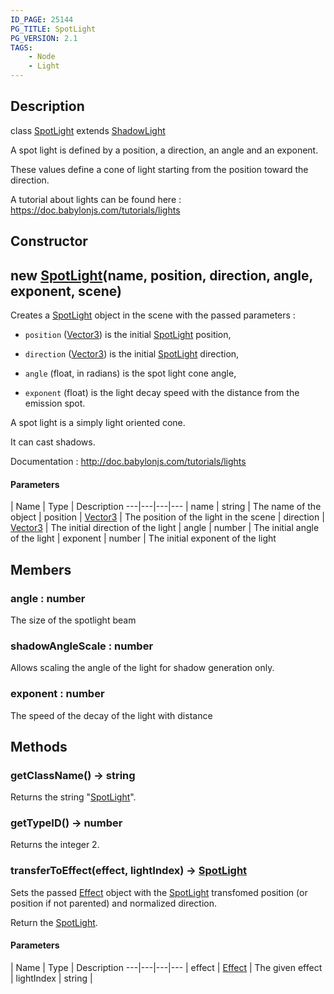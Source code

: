 ```yaml
---
ID_PAGE: 25144
PG_TITLE: SpotLight
PG_VERSION: 2.1
TAGS:
    - Node
    - Light
---
```

## Description

class [SpotLight](/classes/3.0/SpotLight) extends [ShadowLight](/classes/3.0/ShadowLight)

A spot light is defined by a position, a direction, an angle and an exponent.

These values define a cone of light starting from the position toward the direction.

A tutorial about lights can be found here : https://doc.babylonjs.com/tutorials/lights

## Constructor

## new [SpotLight](/classes/3.0/SpotLight)(name, position, direction, angle, exponent, scene)

Creates a [SpotLight](/classes/3.0/SpotLight) object in the scene with the passed parameters :

- `position` ([Vector3](/classes/3.0/Vector3)) is the initial [SpotLight](/classes/3.0/SpotLight) position,

- `direction` ([Vector3](/classes/3.0/Vector3)) is the initial [SpotLight](/classes/3.0/SpotLight) direction,

- `angle` (float, in radians) is the spot light cone angle,

- `exponent` (float) is the light decay speed with the distance from the emission spot.

A spot light is a simply light oriented cone.

It can cast shadows.

Documentation : http://doc.babylonjs.com/tutorials/lights

#### Parameters
 | Name | Type | Description
---|---|---|---
 | name | string |      The name of the object
 | position | [Vector3](/classes/3.0/Vector3) |      The position of the light in the scene
 | direction | [Vector3](/classes/3.0/Vector3) |      The initial direction of the light
 | angle | number |      The initial angle of the light
 | exponent | number |      The initial exponent of the light
## Members

### angle : number

The size of the spotlight beam

### shadowAngleScale : number

Allows scaling the angle of the light for shadow generation only.

### exponent : number

The speed of the decay of the light with distance

## Methods

### getClassName() &rarr; string

Returns the string "[SpotLight](/classes/3.0/SpotLight)".
### getTypeID() &rarr; number

Returns the integer 2.
### transferToEffect(effect, lightIndex) &rarr; [SpotLight](/classes/3.0/SpotLight)

Sets the passed [Effect](/classes/3.0/Effect) object with the [SpotLight](/classes/3.0/SpotLight) transfomed position (or position if not parented) and normalized direction.

Return the [SpotLight](/classes/3.0/SpotLight).

#### Parameters
 | Name | Type | Description
---|---|---|---
 | effect | [Effect](/classes/3.0/Effect) |      The given effect
 | lightIndex | string | 
